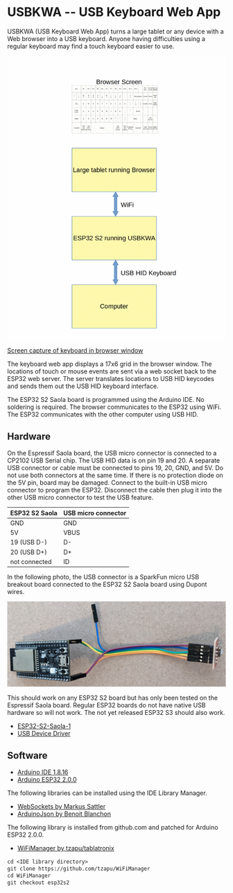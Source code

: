 # USBKWA -- USB Keyboard Web App

USBKWA (USB Keyboard Web App) turns a large tablet or any device with a Web
browser into a USB keyboard. Anyone having difficulties using a regular
keyboard may find a touch keyboard easier to use.

![System Block Diagram](./images/usbkwa_system_diag.gif)

[Screen capture of keyboard in browser window](./images/Screen_Keyboard.gif)

The keyboard web app displays a 17x6 grid in the browser window. The locations
of touch or mouse events are sent via a web socket back to the ESP32 web
server. The server translates locations to USB HID keycodes and sends them out
the USB HID keyboard interface.

The ESP32 S2 Saola board is programmed using the Arduino IDE. No soldering is
required. The browser communicates to the ESP32 using WiFi. The ESP32
communicates with the other computer using USB HID.

## Hardware

On the Espressif Saola board, the USB micro connector is connected to a CP2102
USB Serial chip. The USB HID data is on pin 19 and 20. A separate USB connector
or cable must be connected to pins 19, 20, GND, and 5V. Do not use both
connectors at the same time. If there is no protection diode on the 5V
pin, board may be damaged. Connect to the built-in USB micro
connector to program the ESP32. Disconnect the cable then plug it into the
other USB micro connector to test the USB feature.

ESP32 S2 Saola      |USB micro connector
--------------------|---------------------
GND                 |GND
5V                  |VBUS
19 (USB D-)         |D-
20 (USB D+)         |D+
not connected       |ID

In the following photo, the USB connector is a SparkFun micro USB breakout board
connected to the ESP32 S2 Saola board using Dupont wires.

![ESPS2 S2 with second USB connector](./images/esp32s2_usb.jpg)

This should work on any ESP32 S2 board but has only been tested on the
Espressif Saola board. Regular ESP32 boards do not have native USB hardware so
will not work. The not yet released ESP32 S3 should also work.

* [ESP32-S2-Saola-1](https://docs.espressif.com/projects/esp-idf/en/latest/esp32s2/hw-reference/esp32s2/user-guide-saola-1-v1.2.html)
* [USB Device Driver](https://docs.espressif.com/projects/esp-idf/en/latest/esp32s2/api-reference/peripherals/usb_device.html)

## Software

* [Arduino IDE 1.8.16](https://www.arduino.cc/en/software)
* [Arduino ESP32 2.0.0](https://github.com/espressif/arduino-esp32#esp32-s2-and-esp32-c3-support)

The following libraries can be installed using the IDE Library Manager.

* [WebSockets by Markus Sattler](https://github.com/Links2004/arduinoWebSockets)
* [ArduinoJson by Benoit Blanchon](https://arduinojson.org/)

The following library is installed from github.com and patched for Arduino ESP32
2.0.0.

* [WiFiManager by tzapu/tablatronix](https://github.com/tzapu/WiFiManager)

```
cd <IDE library directory>
git clone https://github.com/tzapu/WiFiManager
cd WiFiManager
git checkout esp32s2
```
